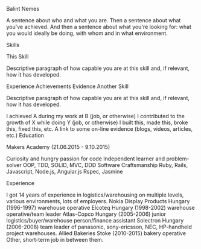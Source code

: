 Balint Nemes

A sentence about who and what you are. Then a sentence about what you've achieved. And then a sentence about what you're looking for: what you would ideally be doing, with whom and in what environment.

Skills

This Skill

Descriptive paragraph of how capable you are at this skill and, if relevant, how it has developed.

Experience
Achievements
Evidence
Another Skill

Descriptive paragraph of how capable you are at this skill and, if relevant, how it has developed.

I achieved A during my work at B (job, or otherwise)
I contributed to the growth of X while doing Y (job, or otherwise)
I built this, made this, broke this, fixed this, etc.
A link to some on-line evidence (blogs, videos, articles, etc.)
Education

Makers Academy (21.06.2015 - 9.10.2015)

Curiosity and hungry passion for code
Independent learner and problem-solver
OOP, TDD, SOLID, MVC, DDD
Software Craftsmanship
Ruby, Rails, Javascript, Node.js, Angular.js
Rspec, Jasmine

Experience

I got 14 years of experience in logistics/warehousing on multiple levels, various environments, lots of employers.
Nokia Display Products Hungary (1996-1997)
warehouse operative
Elcoteq Hungary (1998-2002)
warehouse operative/team leader
Atlas-Copco Hungary (2005-2006)
junior logistics/buyer/warehouse person/finance assistant
Solectron Hungary (2006-2008)
team leader of panasonic, sony-ericsson, NEC, HP-handheld project warehouses.
Allied Bakeries Stoke (2010-2015)
bakery operative
Other, short-term job in between them.
